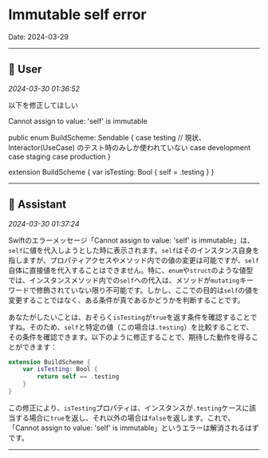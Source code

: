 # Immutable self error

Date: 2024-03-29

---

## 👤 User
*2024-03-30 01:36:52*

以下を修正してほしい

Cannot assign to value: 'self' is immutable

public enum BuildScheme: Sendable {
    case testing // 現状、Interactor(UseCase) のテスト時のみしか使われていない
    case development
    case staging
    case production
}

extension BuildScheme {
    var isTesting: Bool {
        self = .testing
    }
}

---

## 🤖 Assistant
*2024-03-30 01:37:24*

Swiftのエラーメッセージ「Cannot assign to value: 'self' is immutable」は、`self`に値を代入しようとした時に表示されます。`self`はそのインスタンス自身を指しますが、プロパティアクセスやメソッド内での値の変更は可能ですが、`self`自体に直接値を代入することはできません。特に、`enum`や`struct`のような値型では、インスタンスメソッド内での`self`への代入は、メソッドが`mutating`キーワードで修飾されていない限り不可能です。しかし、ここでの目的は`self`の値を変更することではなく、ある条件が真であるかどうかを判断することです。

あなたがしたいことは、おそらく`isTesting`が`true`を返す条件を確認することですね。そのため、`self`と特定の値（この場合は`.testing`）を比較することで、その条件を確認できます。以下のように修正することで、期待した動作を得ることができます：

```swift
extension BuildScheme {
    var isTesting: Bool {
        return self == .testing
    }
}
```

この修正により、`isTesting`プロパティは、インスタンスが`.testing`ケースに該当する場合に`true`を返し、それ以外の場合は`false`を返します。これで、「Cannot assign to value: 'self' is immutable」というエラーは解消されるはずです。

---
